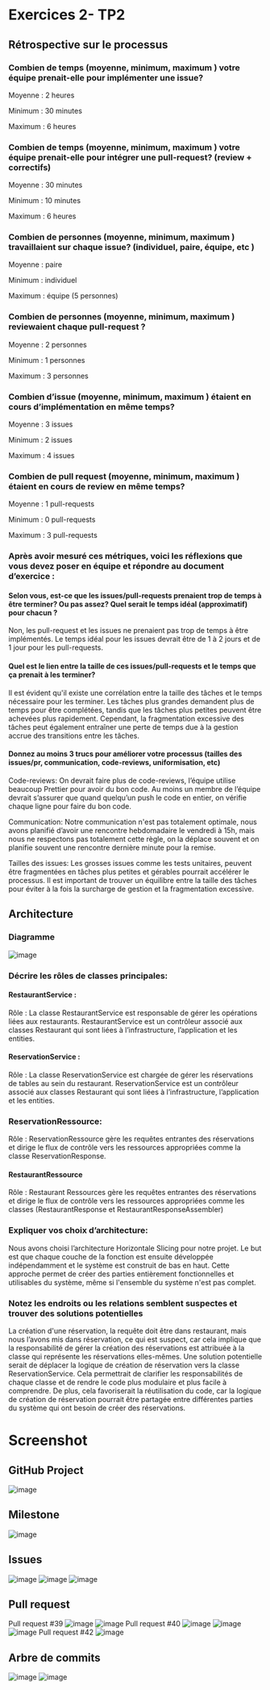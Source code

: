 # Exercices 2- TP2

## Rétrospective sur le processus
### Combien de temps (moyenne, minimum, maximum ) votre équipe prenait-elle pour implémenter une issue?
Moyenne : 2 heures

Minimum : 30 minutes

Maximum : 6 heures

### Combien de temps (moyenne, minimum, maximum ) votre équipe prenait-elle pour intégrer une pull-request? (review + correctifs)
Moyenne : 30 minutes

Minimum : 10 minutes

Maximum : 6 heures

### Combien de personnes (moyenne, minimum, maximum ) travaillaient sur chaque issue? (individuel, paire, équipe, etc )
Moyenne : paire

Minimum : individuel

Maximum : équipe (5 personnes)

### Combien de personnes (moyenne, minimum, maximum ) reviewaient chaque pull-request ?
Moyenne : 2 personnes

Minimum : 1 personnes

Maximum : 3 personnes

### Combien d’issue (moyenne, minimum, maximum ) étaient en cours d’implémentation en même temps?
Moyenne : 3 issues

Minimum : 2 issues

Maximum : 4 issues

### Combien de pull request (moyenne, minimum, maximum ) étaient en cours de review en même temps?
Moyenne : 1 pull-requests

Minimum : 0 pull-requests

Maximum : 3 pull-requests

### Après avoir mesuré ces métriques, voici les réflexions que vous devez poser en équipe et répondre au document d’exercice : 

#### Selon vous, est-ce que les issues/pull-requests prenaient trop de temps à être terminer? Ou pas assez? Quel serait le temps idéal (approximatif) pour chacun ?

Non, les pull-request et les issues ne prenaient pas trop de temps à être implémentés. Le temps idéal pour les issues devrait être de 1 à 2 jours et de 1 jour pour les pull-requests.

#### Quel est le lien entre la taille de ces issues/pull-requests et le temps que ça prenait à les terminer?

Il est évident qu'il existe une corrélation entre la taille des tâches et le temps nécessaire pour les terminer. Les tâches plus grandes demandent plus de temps pour être complétées, tandis que les tâches plus petites peuvent être achevées plus rapidement. Cependant, la fragmentation excessive des tâches peut également entraîner une perte de temps due à la gestion accrue des transitions entre les tâches.

#### Donnez au moins 3 trucs pour améliorer votre processus (tailles des issues/pr, communication, code-reviews, uniformisation, etc)
Code-reviews: On devrait faire plus de code-reviews, l’équipe utilise beaucoup Prettier pour avoir du bon code. Au moins un membre de l’équipe devrait s’assurer que quand quelqu’un push le code en entier, on vérifie chaque ligne pour faire du bon code.

Communication: Notre communication n'est pas totalement optimale, nous avons planifié d’avoir une rencontre hebdomadaire le vendredi à 15h, mais nous ne respectons pas totalement cette règle, on la déplace souvent et on planifie souvent une rencontre dernière minute pour la remise.

Tailles des issues: Les grosses issues comme les tests unitaires, peuvent être fragmentées en  tâches plus petites et gérables pourrait accélérer le processus. Il est important de trouver un équilibre entre la taille des tâches pour éviter à la fois la surcharge de gestion et la fragmentation excessive.

## Architecture
### Diagramme
![image](https://github.com/DABER364/TP2-screenshot/assets/91430760/e310b0f9-ca1a-408f-b648-71222f178d6d)
### Décrire les rôles de classes principales:
#### RestaurantService :
Rôle : La classe RestaurantService est responsable de gérer les opérations liées aux restaurants. RestaurantService est un contrôleur associé aux classes Restaurant qui sont liées à l’infrastructure, l’application et les entities.

#### ReservationService :
Rôle : La classe ReservationService est chargée de gérer les réservations de tables au sein du restaurant. ReservationService est un contrôleur associé aux classes Restaurant qui sont liées à l’infrastructure, l’application et les entities.

### ReservationRessource:
Rôle : ReservationRessource gère les requêtes entrantes des réservations et dirige le flux de contrôle vers les ressources appropriées comme la classe ReservationResponse.
#### RestaurantRessource
Rôle :  Restaurant Ressources gère les requêtes entrantes des réservations et dirige le flux de contrôle vers les ressources appropriées comme les classes (RestaurantResponse et RestaurantResponseAssembler)

### Expliquer vos choix d’architecture:
Nous avons choisi l’architecture Horizontale Slicing pour notre projet. Le but est que chaque couche de la fonction est ensuite développée indépendamment et le système est construit de bas en haut. Cette approche permet de créer des parties entièrement fonctionnelles et utilisables du système, même si l'ensemble du système n'est pas complet.
### Notez les endroits ou les relations semblent suspectes et trouver des solutions potentielles
La création d'une réservation, la requête doit être dans restaurant, mais nous l’avons mis dans réservation, ce qui est suspect, car cela implique que la responsabilité de gérer la création des réservations est attribuée à la classe qui représente les réservations elles-mêmes. Une solution potentielle serait de déplacer la logique de création de réservation vers la classe ReservationService. Cela permettrait de clarifier les responsabilités de chaque classe et de rendre le code plus modulaire et plus facile à comprendre. De plus, cela favoriserait la réutilisation du code, car la logique de création de réservation pourrait être partagée entre différentes parties du système qui ont besoin de créer des réservations.




# Screenshot
## GitHub Project
![image](https://github.com/DABER364/TP2-screenshot/assets/119546325/ffc075b2-c64e-4538-9b34-f692de724f4c)

## Milestone
![image](https://github.com/DABER364/TP2-screenshot/assets/119546325/fc97a4d8-188b-4bcf-9cbc-9d5f80d75902)

## Issues
![image](https://github.com/DABER364/TP2-screenshot/assets/119546325/26bc7b20-aaae-4865-8259-7455fe122fc4)
![image](https://github.com/DABER364/TP2-screenshot/assets/119546325/78f7c8cb-721f-4191-8959-f3b41558c77d)
![image](https://github.com/DABER364/TP2-screenshot/assets/119546325/b31d406c-be30-4aab-bfd4-738bd2421cd5)


## Pull request
Pull request #39
![image](https://github.com/DABER364/TP2-screenshot/assets/119546325/72586f69-1432-455d-9ecf-c5423f62742e)
![image](https://github.com/DABER364/TP2-screenshot/assets/119546325/f800eebf-60a4-4ab6-8c43-e2f52915c189)
Pull request #40
![image](https://github.com/DABER364/TP2-screenshot/assets/119546325/e01ec3e8-9248-47b8-99c6-d1a40bbf91cb)
![image](https://github.com/DABER364/TP2-screenshot/assets/119546325/4a1cb473-80e4-450d-a6f5-6f91e1f44f2d)
![image](https://github.com/DABER364/TP2-screenshot/assets/119546325/e73b05b1-8578-4d10-97c6-0ed76408ea14)
Pull request #42
![image](https://github.com/DABER364/TP2-screenshot/assets/119546325/820ff181-2d4a-4371-a0dc-d2d74340a232)

## Arbre de commits
![image](https://github.com/DABER364/TP2-screenshot/assets/91430760/87220caf-bf65-45bf-8470-c632c4a67f1f)
![image](https://github.com/DABER364/TP2-screenshot/assets/91430760/a8544f3f-797b-4765-9732-e604ade2fed0)


